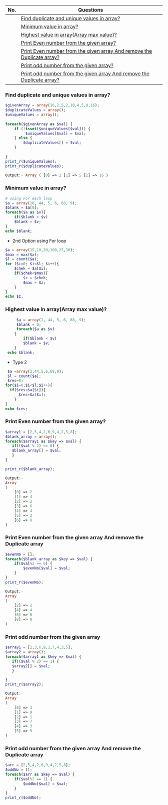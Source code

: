 |  No.  | Questions                                                                                                                                        |
| :---: | ------------------------------------------------------------------------------------------------------------------------------------------------ |
|       | [Find duplicate and unique values in array?](#find-duplicate-and-unique-values-in-array)                                                         |
|       | [Minimum value in array?](#minimum-value-in-array)                                                                                               |
|       | [Highest value in array(Array max value)?](#highest-value-in-arrayarray-max-value)                                                               |
|       | [Print Even number from the given array?](#print-even-number-from-the-given-array)                                                               |
|       | [Print Even number from the given array And remove the Duplicate array?](#print-even-number-from-the-given-array-and-remove-the-duplicate-array) |
|       | [Print odd number from the given array?](#print-odd-number-from-the-given-array)                                                                 |
|       | [Print odd number from the given array And remove the Duplicate array?](#print-odd-number-from-the-given-array-and-remove-the-duplicate-array)   |

### Find duplicate and unique values in array?
```php
$givenArray = array(16,2,5,2,10,4,5,8,16);
$duplicateValues = array();
$uniqueValues = array();
 
foreach($givenArray as $val) {    
    if (!isset($uniqueValues[$val])) {
         $uniqueValues[$val] = $val;
    } else {
        $duplicateValues[] = $val;
    }
  
}
print_r($uniqueValues);
print_r($duplicateValues);

Output:- Array ( [0] => 2 [1] => 5 [2] => 16 )
```


### Minimum value in array?
```php
# using For each loop
$a = array(10, 44, 5, 6, 68, 9);
$blank = $a[0];
foreach($a as $v){
	if($blank > $v)
	$blank = $v;
}
echo $blank;
```
* 2nd Option  using For loop
```php
$a = array(15,10,20,100,25,30);
$max = max($a);
$l = count($a);
for ($i=0; $i<$l; $i++){
	$chek = $a[$i];	
	if($chek<$max){
		$z = $chek;
		$max = $z;	
	}
}
echo $z;
```

### Highest value in array(Array max value)?
```php
	 $a = array(1, 44, 5, 6, 68, 9);
	 $blank = 0;
	 foreach($a as $v)
	{
		if($blank < $v)
		$blank = $v;
	}
 echo $blank;
```
* Type 2
```php
 $a =array(2,44,5,6,68,9);
 $l = count($a);
 $res=0;
for($i=0;$i<$l;$i++){	
  if($res<$a[$i]){
	  $res=$a[$i];
	}
}
echo $res;
```


### Print Even number from the given array?
```php
$array1 = [2,5,4,2,6,9,4,2,5,8];
$blank_array = array();
foreach($array1 as $key => $val) {
   if(($val % 2) == 0) {
   $blank_array[] = $val;
   }
}

print_r($blank_array);

Output:-
Array
(
    [0] => 2
    [1] => 4
    [2] => 2
    [3] => 6
    [4] => 4
    [5] => 2
    [6] => 8
)
```

### Print Even number from the given array And remove the Duplicate array
```php
$evenNo = [];
foreach($blank_array as $key => $val) {
    if($val%2 == 0) {
        $evenNo[$val] = $val;
    }
}
print_r($evenNo);

Output:-
Array
(
    [2] => 2
    [4] => 4
    [6] => 6
    [8] => 8
)
```

### Print odd number from the given array
```php
$array1 = [2,3,6,9,1,7,4,3,5];
$array2 = array();
foreach($array1 as $key => $val) {
   if(($val % 2) == 1) {
   $array2[] = $val;
   }

}
print_r($array2);

Output:-
Array
(
    [0] => 3
    [1] => 9
    [2] => 1
    [3] => 7
    [4] => 3
    [5] => 5
)
```


### Print odd number from the given array And remove the Duplicate array
```php
$arr = [2,5,4,2,6,9,4,2,5,8];
$oddNo = [];
foreach($arr as $key => $val) {
    if($val%2 == 1) {
        $oddNo[$val] = $val;
    }
}
print_r($oddNo);
```